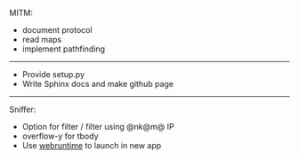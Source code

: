 MITM:

  - document protocol
  - read maps
  - implement pathfinding

-----

  - Provide setup.py
  - Write Sphinx docs and make github page

-----

Sniffer:

  - Option for filter / filter using @nk@m@ IP
  - overflow-y for tbody
  - Use [webruntime](https://github.com/flexxui/webruntime) to launch in
    new app
